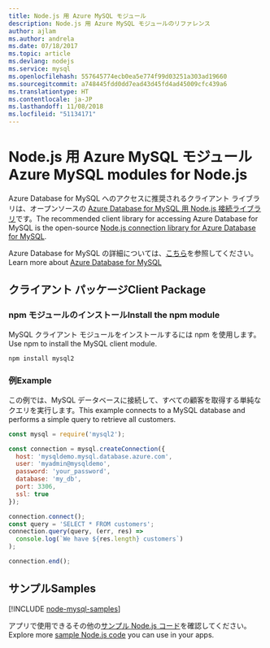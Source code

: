 ```yaml
---
title: Node.js 用 Azure MySQL モジュール
description: Node.js 用 Azure MySQL モジュールのリファレンス
author: ajlam
ms.author: andrela
ms.date: 07/18/2017
ms.topic: article
ms.devlang: nodejs
ms.service: mysql
ms.openlocfilehash: 557645774ecb0ea5e774f99d03251a303ad19660
ms.sourcegitcommit: a748445fdd0dd7ead43d45fd4ad45009cfc439a6
ms.translationtype: HT
ms.contentlocale: ja-JP
ms.lasthandoff: 11/08/2018
ms.locfileid: "51134171"
---
```

# <a name="azure-mysql-modules-for-nodejs"></a><span data-ttu-id="06233-103">Node.js 用 Azure MySQL モジュール</span><span class="sxs-lookup"><span data-stu-id="06233-103">Azure MySQL modules for Node.js</span></span>

<span data-ttu-id="06233-104">Azure Database for MySQL へのアクセスに推奨されるクライアント ライブラリは、オープンソースの [Azure Database for MySQL 用 Node.js 接続ライブラリ](https://github.com/sidorares/node-mysql2)です。</span><span class="sxs-lookup"><span data-stu-id="06233-104">The recommended client library for accessing Azure Database for MySQL is the open-source [Node.js connection library for Azure Database for MySQL](https://github.com/sidorares/node-mysql2).</span></span> 

<span data-ttu-id="06233-105">Azure Database for MySQL の詳細については、[こちら](https://docs.microsoft.com/azure/MySQL/)を参照してください。</span><span class="sxs-lookup"><span data-stu-id="06233-105">Learn more about [Azure Database for MySQL](https://docs.microsoft.com/azure/MySQL/)</span></span>

## <a name="client-package"></a><span data-ttu-id="06233-106">クライアント パッケージ</span><span class="sxs-lookup"><span data-stu-id="06233-106">Client Package</span></span>

### <a name="install-the-npm-module"></a><span data-ttu-id="06233-107">npm モジュールのインストール</span><span class="sxs-lookup"><span data-stu-id="06233-107">Install the npm module</span></span>

<span data-ttu-id="06233-108">MySQL クライアント モジュールをインストールするには npm を使用します。</span><span class="sxs-lookup"><span data-stu-id="06233-108">Use npm to install the MySQL client module.</span></span>

```bash
npm install mysql2
```   

### <a name="example"></a><span data-ttu-id="06233-109">例</span><span class="sxs-lookup"><span data-stu-id="06233-109">Example</span></span>

<span data-ttu-id="06233-110">この例では、MySQL データベースに接続して、すべての顧客を取得する単純なクエリを実行します。</span><span class="sxs-lookup"><span data-stu-id="06233-110">This example connects to a MySQL database and performs a simple query to retrieve all customers.</span></span>

```javascript
const mysql = require('mysql2');

const connection = mysql.createConnection({
  host: 'mysqldemo.mysql.database.azure.com',
  user: 'myadmin@mysqldemo',
  password: 'your_password',
  database: 'my_db',
  port: 3306,
  ssl: true
});

connection.connect();
const query = 'SELECT * FROM customers';
connection.query(query, (err, res) =>
  console.log(`We have ${res.length} customers`)
);

connection.end();
```

## <a name="samples"></a><span data-ttu-id="06233-111">サンプル</span><span class="sxs-lookup"><span data-stu-id="06233-111">Samples</span></span>

[!INCLUDE [node-mysql-samples](../docs-ref-conceptual/includes/mysql-samples.md)]

<span data-ttu-id="06233-112">アプリで使用できるその他の[サンプル Node.js コード](https://azure.microsoft.com/resources/samples/?platform=nodejs)を確認してください。</span><span class="sxs-lookup"><span data-stu-id="06233-112">Explore more [sample Node.js code](https://azure.microsoft.com/resources/samples/?platform=nodejs) you can use in your apps.</span></span>
